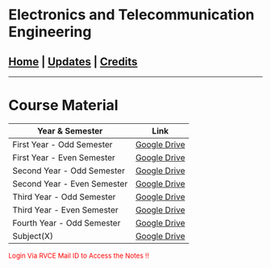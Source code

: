 # Electronics and Telecommunication Engineering

## [Home](../main/index.md) | [Updates](../main/updates.md) | [Credits](../main/credits.md)

---

# Course Material

| Year & Semester             | Link                                                                                                 |
| --------------------------- | ---------------------------------------------------------------------------------------------------- |
| First Year - Odd Semester   | [Google Drive](https://drive.google.com/drive/folders/1sOMByqXSGIMfqOebK6bMGVJJGoqV4A4n?usp=sharing) |
| First Year - Even Semester  | [Google Drive](https://drive.google.com/drive/folders/1EKlMXp0zqqXjf2t0apAtdnxARsRzENQM?usp=sharing) |
| Second Year - Odd Semester  | [Google Drive](https://drive.google.com/drive/folders/1U-YlAl6oCqzcEvyj2uVS1GqMqArSWw1S?usp=sharing) |
| Second Year - Even Semester | [Google Drive](https://drive.google.com/drive/folders/1DO-DhpAFKvFJVLj73_9tIfLQApvHukd6?usp=sharing) |
| Third Year - Odd Semester   | [Google Drive](https://drive.google.com/drive/folders/10CORTK4JVPaGOXDYlwfkQoG1O592iZng?usp=sharing) |
| Third Year - Even Semester  | [Google Drive](https://drive.google.com/drive/folders/1fiDVyMxbMi-oL9Ci60lvvgnaAhb8kgho?usp=sharing) |
| Fourth Year - Odd Semester  | [Google Drive](https://drive.google.com/drive/folders/17WbR1In22p7OoZmdUFwAHXWVzrgLTabI?usp=sharing) |
| Subject(X)                  | [Google Drive](https://drive.google.com/drive/folders/1PV_uHUDoQp0EFZ31PWB_ad2jgitC8DW8?usp=sharing) |




<p style="color:red; font-size:small;">
  Login Via RVCE Mail ID to Access the Notes !!
</p>
